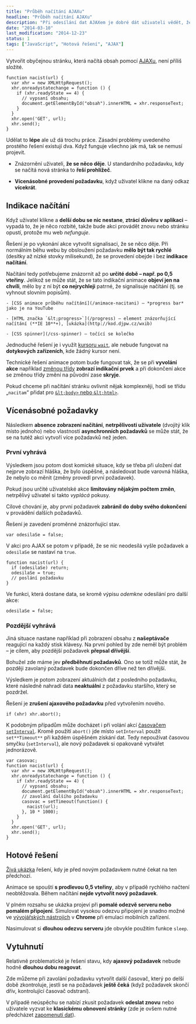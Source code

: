 ```yaml
---
title: "Průběh načítání AJAXu"
headline: "Průběh načítání AJAXu"
description: "Při odesílání dat AJAXem je dobré dát uživateli vědět, že se něco děje."
date: "2014-03-10"
last_modification: "2014-12-23"
status: 1
tags: ["JavaScript", "Hotová řešení", "AJAX"]
---
```


Vytvořit obyčejnou stránku, která načítá obsah pomocí [AJAXu](/ajax), není příliš složité.

```
function nacist(url) {
  var xhr = new XMLHttpRequest();
  xhr.onreadystatechange = function () {
    if (xhr.readyState == 4) {
      // vypsaní obsahu;
      document.getElementById("obsah").innerHTML = xhr.responseText;
    }
  }
  xhr.open('GET', url);
  xhr.send();
}
```

Udělat to **lépe** ale už dá trochu práce. Zásadní problémy uvedeného prostého řešení existují dva. Když funguje všechno jak má, tak se nemusí projevit.

  - Znázornění uživateli, **že se něco děje**. U standardního požadavku, kdy se načítá nová stránka to **řeší prohlížeč**.

  - **Vícenásobné provedení požadavku**, když uživatel klikne na daný odkaz **vícekrát**.

## Indikace načítání

Když uživatel klikne a **delší dobu se nic nestane**, **ztrácí důvěru v aplikaci** – vypadá to, že je něco rozbité, takže bude akci provádět znovu nebo stránku opustí, protože mu web *nefunguje*.

Řešení je po vykonání akce vytvořit signalisaci, že se něco děje. Při normálním běhu webu by obsloužení požadavku **mělo být tak rychlé** (desítky až nízké stovky milisekund), že se provedení obejde i bez **indikace načítání**.

Načítání tedy potřebujeme znázornit až po **určité době – např. po 0,5 vteřiny**. Jelikož se může stát, že se tato indikační animace **objeví jen na chvíli**, mělo by z ní být **co nejrychleji** patrné, že signalisuje načítání (tj. se vyhnout slovním popisům).

    - [CSS animace průběhu načítání](/animace-nacitani) – *progress bar* jako je na YouTube

    - [HTML značka `&lt;progress>`](/progress) – element znázorňující načítání (**IE 10**+), [ukázka](http://kod.djpw.cz/wxib)

    - [CSS spinner](/css-spinner) – točící se kolečko

Jednoduché řešení je i využít [kursoru `wait`](/cursor#wait), ale nebude fungovat na **dotykových zařízeních**, kde žádný kursor není.

Technické řešení animace potom bude fungovat tak, že se při **vyvolání akce** například [změnou třídy](/prepinani-trid) **zobrazí indikační prvek** a při dokončení akce se změnou třídy změní na původní zase **skryje**.

Pokud chceme při načítání stránku ovlivnit nějak komplexněji, hodí se třídu „`nacitam`“ přidat pro [`&lt;body>` nebo `&lt;html>`](/documentelement-body).

## Vícenásobné požadavky

Následkem **absence zobrazení načítání**, **netrpělivosti uživatele** (dvojitý klik místo jednoho) nebo vlastností **asynchronních požadavků** se může stát, že se na tutéž akci vytvoří více požadavků než jeden.

### První vyhrává

Výsledkem jsou potom dost komické situace, kdy se třeba při uložení dat nejprve zobrazí hláška, že bylo úspěšné, a následovat bude varovná hláška, že nebylo co měnit (změny provedl první požadavek).

Pokud jsou určité uživatelské akce **limitovány nějakým počtem změn**, netrpělivý uživatel si takto *vyplácá* pokusy.

Cílové chování je, aby první požadavek **zabránil do doby svého dokončení** v provádění dalších požadavků.

Řešení je zavedení proměnné znázorňující stav.

```
var odesilaSe = false;
```

V akci pro AJAX se potom v případě, že se nic neodesílá vyšle požadavek a `odesilaSe` se nastaví na `true`.

```
function nacist(url) {
  if (odesilaSe) return;
  odesilaSe = true;
  // poslání požadavku
}
```

Ve funkci, která dostane data, se kromě výpisu *odemkne* odesílání pro další akce:

```
odesilaSe = false;
```

### Pozdější vyhrává

Jiná situace nastane například při zobrazení obsahu z **našeptávače** reagující na každý stisk klávesy. Na první pohled by zde neměl být problém – je cílem, aby pozdější požadavek **přepsal dřívější**.

Bohužel zde máme jev **předběhnutí požadavků**. Ono se totiž může stát, že později zavolaný požadavek bude dokončen dříve než ten dřívější.

Výsledkem je potom zobrazení aktuálních dat z posledního požadavku, které následně nahradí data **neaktuální** z požadavku staršího, který se pozdržel.

Řešení je **zrušení ajaxového požadavku** před vytvořením nového.

```
if (xhr) xhr.abort();
```

K podobným případům může docházet i při volání akcí [časovačem `setInterval`](/odpocitavani). Kromě použití `abort()` jde místo `setInterval` použít `set**Timeout**` při každém úspěšném získání dat. Tedy nepoužívat časovou smyčku (`setInterval`), ale nový požadavek si opakovaně vytvářet jednorázově.

```
var casovac;
function nacist(url) {
  var xhr = new XMLHttpRequest();
  xhr.onreadystatechange = function () {
    if (xhr.readyState == 4) {
      // vypsaní obsahu;
      document.getElementById("obsah").innerHTML = xhr.responseText;
      // zavolání dalšího požadavku
      casovac = setTimeout(function() {
        nacist(url);
      }, 10 * 1000);
    }
  }
  xhr.open('GET', url);
  xhr.send();
}
```

## Hotové řešení

[Živá ukázka](http://kod.djpw.cz/jwib) řešení, kdy je před novým požadavkem nutné čekat na ten předchozí.

Animace se spouští **s prodlevou 0,5 vteřiny**, aby v případě rychlého načtení neobtěžovala. Během načítání **nejde vytvořit nový požadavek**.

V plném rozsahu se ukázka projeví při **pomalé odezvě serveru nebo pomalém připojení**. Simulovat vysokou odezvu připojení je snadno možné ve [vývojářských nástrojích](/vyvojarske-nastroje) v **Chrome** při emulaci mobilních zařízení.

Nasimulovat si **dlouhou odezvu serveru** jde obvykle použitím funkce `sleep`.

## Vytuhnutí

Relativně problematické je řešení stavu, kdy **ajaxový požadavek** nebude hodně **dlouhou dobu reagovat**.

Zde můžeme při zavolání požadavku vytvořit další časovač, který po delší době zkontroluje, jestli se na požadavek **ještě čeká** (když požadavek skončí dřív, kontrolující časovač odstraní).

V případě neúspěchu se nabízí zkusit požadavek **odeslat znovu** nebo uživatele vyzvat ke **klasickému obnovení stránky** (zde je ovšem nutné předcházet [zapomenutí dat](/zalohovani-formularu)).